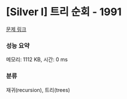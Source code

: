 # [Silver I] 트리 순회 - 1991 

[문제 링크](https://www.acmicpc.net/problem/1991) 

### 성능 요약

메모리: 1112 KB, 시간: 0 ms

### 분류

재귀(recursion), 트리(trees)

